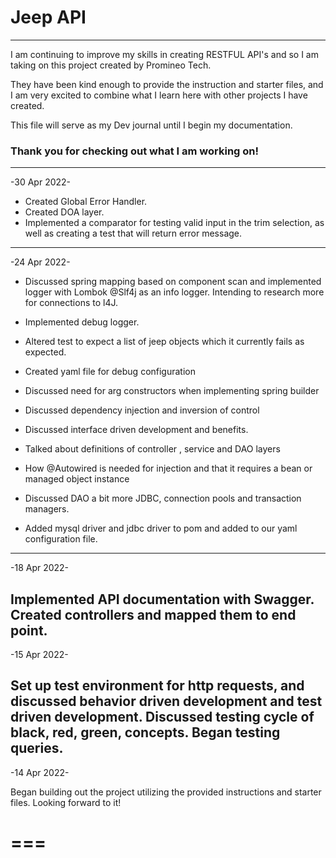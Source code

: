 # Jeep API

---

I am continuing to improve my skills in creating RESTFUL API's and so 
I am taking on this project created by Promineo Tech.

They have been kind enough to provide the instruction and starter
files, and I am very excited to combine what I learn here with other projects I have created.

This file will serve as my Dev journal until 
I begin my documentation.

### Thank you for checking out what I am working on!

---
-30 Apr 2022-

- Created Global Error Handler.
- Created DOA layer.
- Implemented a comparator for testing valid input in the trim selection,
 as well as creating a test that will return error message.

---

-24 Apr 2022-

- Discussed spring mapping based on component scan and implemented logger with Lombok @Slf4j as
an info logger.
Intending to research more for connections
to l4J.

- Implemented debug logger.

- Altered test to expect a list of jeep objects which it currently fails as expected.
- Created yaml file for debug configuration
- Discussed need for arg constructors when implementing spring builder
- Discussed dependency injection and inversion of control
- Discussed interface driven development and benefits.
- Talked about definitions of controller , service and DAO layers
- How @Autowired is needed for injection and that it requires a bean or managed object instance
- Discussed DAO a bit more JDBC, connection pools and transaction managers.
- Added mysql driver and jdbc driver to pom and added to our yaml configuration file.




---

-18 Apr 2022-

Implemented API documentation with Swagger. Created controllers and mapped them to 
end point.
---
-15 Apr 2022-

Set up test environment for http requests, and discussed 
behavior driven development and test driven development. Discussed testing cycle
of black, red, green, concepts. Began testing queries.
---
-14 Apr 2022-

Began building out the project utilizing the provided instructions and starter files.
Looking forward to it!

===
===


